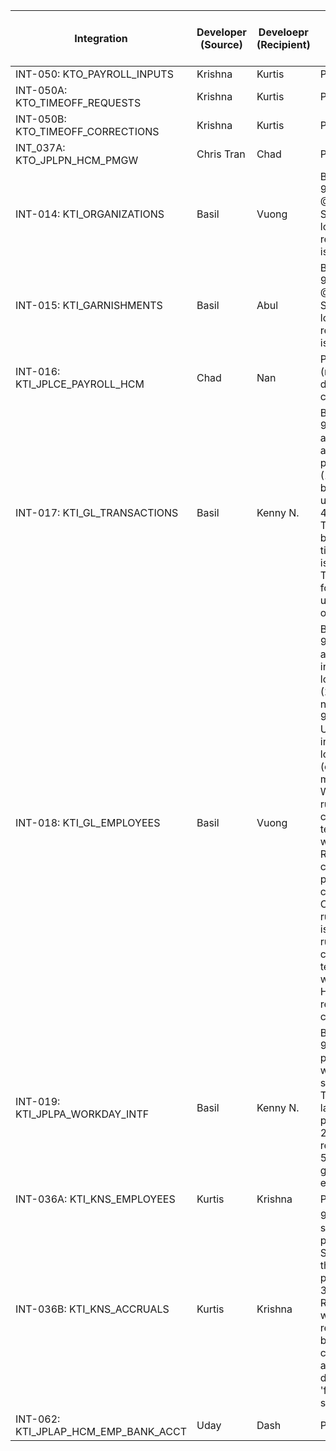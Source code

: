 | Integration | Developer (Source) | Develoepr (Recipient)| (UAT) Initial Testing Status | V & V  | Frequency | Method | Starts | Ends | Comments |
|-------------|--------------------|----------------------|------------------------------|--------|-----------|--------|--------|------|----------|
| INT-050: KTO_PAYROLL_INPUTS | Krishna | Kurtis | Pending | pending | TBD | UTBD | TBD | TBD | ... |
| INT-050A: KTO_TIMEOFF_REQUESTS | Krishna | Kurtis | Pending | pending | TBD | TBD | TBD | TBD | ...|
| INT-050B: KTO_TIMEOFF_CORRECTIONS | Krishna | Kurtis | Pending | pending | TBD | TBD | TBD | TBD | ...|
| INT_037A: KTO_JPLPN_HCM_PMGW | Chris Tran | Chad | Pending | pending | TBD | TBD | TBD | TBD | ...|
| INT-014: KTI_ORGANIZATIONS | Basil | Vuong | Basil - 9/12 @3pm: Sent a full load of 835 records (no issues) | V&V request made to Vuong on 9/12 | TBD | TBD | TBD| TBD | ...|
| INT-015: KTI_GARNISHMENTS | Basil | Abul| Basil - 9/12 @3pm: Sent a full load of 70 records (no issues) | V&V request made to Abul on 9/12 | TBD | TBD | TBD| TBD | ...|
| INT-016: KTI_JPLCE_PAYROLL_HCM | Chad| Nan | Pending (not-null date changes)| pending | TBD | TBD | TBD | TBD | ... |
| INT-017: KTI_GL_TRANSACTIONS | Basil| Kenny N. | Basil - 9/12: attempted a large payload (120MB); but eneded up with a 404 error - This may be a timeout issue with Thuy - following up with Thy on 9/16. | pending | TBD | TBD | TBD | TBD | ... |
| INT-018: KTI_GL_EMPLOYEES | Basil| Vuong | Basil - 9/12: Sent an incremental load (28MB) - no issues; 9/12 pm: Uday: Ran incremental loads (changes made in WD)  - 1st run: connector terminated with failure. Restarted connector; payload came into Oracle. 2nd run: no issues; 3rd run: connector terminated with failure. Had to restart connector | It appears that Uday has been conducting ad-hoc testing on this integration| TBD | TBD | TBD | TBD | ... |
| INT-019: KTI_JPLPA_WORKDAY_INTF | Basil| Kenny N. | Basil - 9/12: Small pay loads were successful; Then ran a larger payload of 21MB and received a 502 bad gateway error | It appears tht Uday has been conducting ad-hoc testing on this integration| TBD | TBD | TBD | TBD | ... |
| INT-036A: KTI_KNS_EMPLOYEES | Kurtis| Krishna | Pending | Pending| TBD | TBD | TBD | TBD | ... |
| INT-036B: KTI_KNS_ACCRUALS | Kurtis| Krishna | 9/13 am: sent a full payload. Seems like the full payload of 32,178 Records were received; but then connector also displayed 'failure' status| Pending| TBD | TBD | TBD | TBD | ... |
| INT-062: KTI_JPLAP_HCM_EMP_BANK_ACCT | Uday| Dash | Pending | Pending| TBD | TBD | TBD | TBD | ... |
